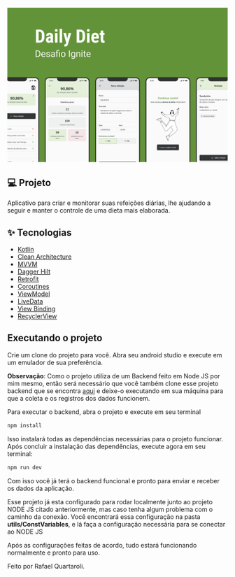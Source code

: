 ![cover](.github/cover.png?style=flat)

## 💻 Projeto
Aplicativo para criar e monitorar suas refeições diárias, lhe ajudando a seguir e manter o controle de uma dieta mais elaborada. 

## ✨ Tecnologias

- [Kotlin](https://developer.android.com/kotlin?gclid=Cj0KCQjw9rSoBhCiARIsAFOiplmDMfINhQJO1sSdeNwhnJsD1pfKTZ_hz6xDYu2FwAfRNKHqPu0kaWEaAqdMEALw_wcB&gclsrc=aw.ds&hl=pt-br)
- [Clean Architecture]()
- [MVVM]()
- [Dagger Hilt](https://developer.android.com/training/dependency-injection/hilt-android?hl=pt-br)
- [Retrofit](https://square.github.io/retrofit/)
- [Coroutines](https://developer.android.com/kotlin/coroutines?hl=pt-br)
- [ViewModel](https://developer.android.com/jetpack/androidx/releases/lifecycle?hl=pt-br)
- [LiveData](https://developer.android.com/jetpack/androidx/releases/lifecycle?hl=pt-br)
- [View Binding](https://developer.android.com/topic/libraries/view-binding?hl=pt-br)
- [RecyclerView](https://developer.android.com/jetpack/androidx/releases/recyclerview?hl=pt-br)

## Executando o projeto

Crie um clone do projeto para você. Abra seu android studio e execute em um emulador de sua preferência.<br/>

**Observação**: Como o projeto utiliza de um Backend feito em Node JS por mim mesmo, então será necessário que você também clone esse projeto backend que se encontra [aqui](https://github.com/rquartaroli/desafio-nodejs-dailyDietAPI) e deixe-o executando em sua máquina para que a coleta e os registros dos dados funcionem.

Para executar o backend, abra o projeto e execute em seu terminal
```cl
npm install
```
Isso instalará todas as dependências necessárias para o projeto funcionar. Após concluir a instalação das dependências, execute agora em seu terminal:

```cl
npm run dev
```
Com isso você já terá o backend funcional e pronto para enviar e receber os dados da aplicação.<br/>

Esse projeto já esta configurado para rodar localmente junto ao projeto NODE JS citado anteriormente, mas caso tenha algum problema com o caminho da conexão. Você encontrará essa configuração na pasta **utils/ConstVariables**, e lá faça a configuração necessária para se conectar ao NODE JS

Após as configurações feitas de acordo, tudo estará funcionando normalmente e pronto para uso.

Feito por Rafael Quartaroli.

<br />